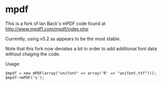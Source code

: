 mpdf
====
This is a fork of Ian Back's mPDF code found at
http://www.mpdf1.com/mpdf/index.php

Currently, using v5.2 as appears to be the most stable.

Note that this fork now deviates a bit in order to add additional font data without chaging the code.

Usage:

```
$mpdf = new mPDF(array("unifont" => array('R' => "unifont.ttf")));
$mpdf->mPDF('s');
```
